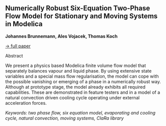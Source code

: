 ## Numerically Robust Six-Equation Two-Phase Flow Model for Stationary and Moving Systems in Modelica

**Johannes Brunnemann, Ales Vojacek, Thomas Koch**

[&#8594; full paper](../proceedings/papers/Modelica2021session7A_paper4.pdf)

Abstract

We present a physics based Modelica finite volume flow
model that separately balances vapour and liquid phase.
By using extensive state variables and a special mass flow
regularisation, the model can cope with the possible vanishing
or emerging of a phase in a numerically robust way.
Although at prototype stage, the model already exhibits
all required capabilities. These are demonstrated in feature
testers and in a model of a natural convection driven
cooling cycle operating under external acceleration forces.

*Keywords: two phase flow, six equation model, evaporating and cooling cycle, natural convection, moving systems, ClaRa library*
